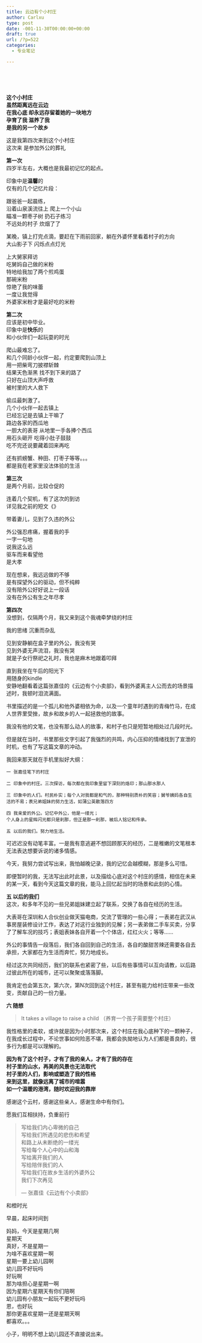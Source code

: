 ```yaml
---
title: 云边有个小村庄
author: Carlxu
type: post
date: -001-11-30T00:00:00+00:00
draft: true
url: /?p=522
categories:
  - 专业笔记

---
```

&nbsp;

&nbsp;

**这个小村庄  
虽然距离远在云边  
在我心底 却永远存留着她的一块地方  
孕育了我 滋养了我  
是我的另一个故乡**

这是我第四次来到这个小村庄  
这次来 是参加外公的葬礼

**第一次**  
四岁半左右，大概也是我最初记忆的起点。

印象中是**温馨**的  
仅有的几个记忆片段：

跟爸爸一起晨练，  
沿着山泉溪流往上 爬上一个小山  
瞄准一颗枣子树 扔石子练习  
不远处的村子 炊烟了了

某晚，镇上打完点滴，要赶在下雨前回家，躺在外婆怀里看着村子的方向  
大山影子下 闪烁点点灯光

上大舅家拜访  
吃舅妈自己做的米粉  
特地给我加了两个煎鸡蛋  
那碗米粉  
惊艳了我的味蕾  
一度让我觉得  
外婆家米粉才是最好吃的米粉

**第二次**  
应该是初中毕业。  
印象中是**快乐**的  
和小伙伴们一起玩耍的时光

爬山最难忘了。  
和几个同龄小伙伴一起，约定要爬到山顶上  
用一把柴弯刀披襟斩棘  
结果天色渐黑 找不到下来的路了  
只好在山顶大声呼救  
被村里的大人救下

偷瓜最刺激了。  
几个小伙伴一起去镇上  
已经忘记是去镇上干嘛了  
路边各家的西瓜地  
一胆大的表哥 从地里一手各捧个西瓜  
用石头砸开 吃得小肚子鼓鼓  
吃不完还说要藏着回来再吃

还有抓螃蟹、种田、打枣子等等。。。  
都是我在老家里没法体验的生活

**第三次**  
是两个月前，比较仓促的

连着几个契机，有了这次的到访  
详见我之前的短文《》

带着妻儿，见到了久违的外公

外公强忍疼痛，握着我的手  
一字一句地  
说我这么远  
驱车而来看望他  
是大孝

现在想来，我远远做的不够  
是有探望外公的驱动，但不纯粹  
没有陪外公好好说上一段话  
没有在外公有生之年尽孝

**第四次**  
没想到，仅隔两个月，我又来到这个我魂牵梦绕的村庄

我的思绪 沉重而杂乱

见到安静躺在盒子里的外公，我没有哭  
见到外婆无声流泪，我没有哭  
就是子女行祭祀之礼时，我也是麻木地跟着叩拜

直到我坐在午后的阳光下  
用随身的kindle  
安静地翻看着这篇张嘉佳的《云边有个小卖部》，看到外婆离主人公而去的场景描述时，我顿时泪流满面。

书里描述的是一个孤儿和他外婆相依为命，以及一个童年时遇到的青梅竹马，在成人世界里受挫，故乡和故乡的人一起拯救他的故事。

我没有他的文笔，也没有那么动人的故事，和村子也只是短暂地相处过几段时光。

但是就在当时，书里那些文字引起了我强烈的共鸣，内心压抑的情绪找到了宣泄的时机，也有了写这篇文章的冲动。

我回来那天就在手机里拟好大纲：

<pre class=" language-text"><code class=" language-text">一 张嘉佳笔下的村庄

二 印象中的村庄。三次探访，每次都在我印象里留下深刻的烙印；那山那水那人

三 印象中的人们。村民朴实；每个人对我都是和气的，那种特别质朴的笑容；舅爷姨妈各自生活的不易；表兄弟姐妹的努力生活，如蒲公英散落四方

四 我亲爱的外公。记忆中外公，他是一缕光；
个人身上的星辉闪光都只是刹那，但正是那一刹那，被后人铭记和传承。 

五 以后的我们。努力地生活。
</code></pre>

可迟迟没有动笔丰富。一是我有意逃避不想回顾那天的经历，二是稚嫩的文笔根本无法表达想要诉说的诸多情感。

今天，我努力尝试写出来，我怕越晚记录，我的记忆会越模糊，那是多么可惜。

即便暂时的我，无法写出此时此景，以及描绘心底对这个村庄的感情，相信在未来的某一天，看到今天这篇文章的我，能马上回忆起当时的场景和此刻的心情。

**五 以后的我们**  
这次，和多年不见的一些兄弟姐妹建立起了联系，交换了各自在经历的生活。

大表哥在深圳和人合伙创业做天猫电商，交流了管理的一些心得；一表弟在武汉从事房屋装修设计工作，表达了对这行业独到的见解；另一表弟做二手车买卖，分享了了解车况的技巧；表姐表妹各自开着一个个体店，红红火火；等等……

外公的事情告一段落后，我们各自回到自己的生活，各自的酸甜苦辣还需要各自去承担，大家都在为生活而奔忙，努力地成长。

经过这次共同经历，我们的联系也紧密了些，以后有些事情可以互向请教，以后路过彼此所在的城市，还可以聚聚或落落脚。

我肯定也会第五次，第六次，第N次回到这个村庄，甚至有能力给村庄带来一些改变，贡献自己的一份力量。

**六 随想**

> It takes a village to raise a child （养育一个孩子需要整个村庄）

我性格里的柔软，或许就是因为小时那次来，这个村庄在我心底种下的一颗种子，在我成长过程中，不论世事如何险恶不堪，我都会执拗地认为人们都是善良的，很多行为都是可以理解的。

**因为有了这个村子，才有了我的亲人，才有了我的存在  
村子里的山水，再美的风景也无法取代  
村子里的人们，影响或塑造了我的性格  
来到这里，就像远离了城市的喧嚣  
如一个温暖的港湾，随时欢迎我的靠岸**

感谢这个云村，感谢这些亲人，感谢生命中有你们。

愿我们互相扶持，负重前行

> 写给我们内心卑微的自己  
> 写给我们所遇见的悲伤和希望  
> 和路上从未断绝的一缕光  
> 写给每个人心中的山和海  
> 写给离开我们的人  
> 写给陪伴我们的人  
> 写给我们在故乡生活的外婆外公  
> 我们下次再见
> 
> &#8212; 张嘉佳《云边有个小卖部》

和橙时光

早晨，起床时间到

妈妈，今天是星期几啊  
星期天  
真好，不是星期一  
为啥不喜欢星期一啊  
星期一要上幼儿园啊  
幼儿园不好玩吗  
好玩啊  
那为啥担心是星期一啊  
因为星期六星期天有你们陪啊  
幼儿园有小朋友一起玩不更好玩吗  
恩，也好玩  
那你更喜欢星期一还是星期天啊  
都喜欢。。。

小子，明明不想上幼儿园还不直接说出来。
